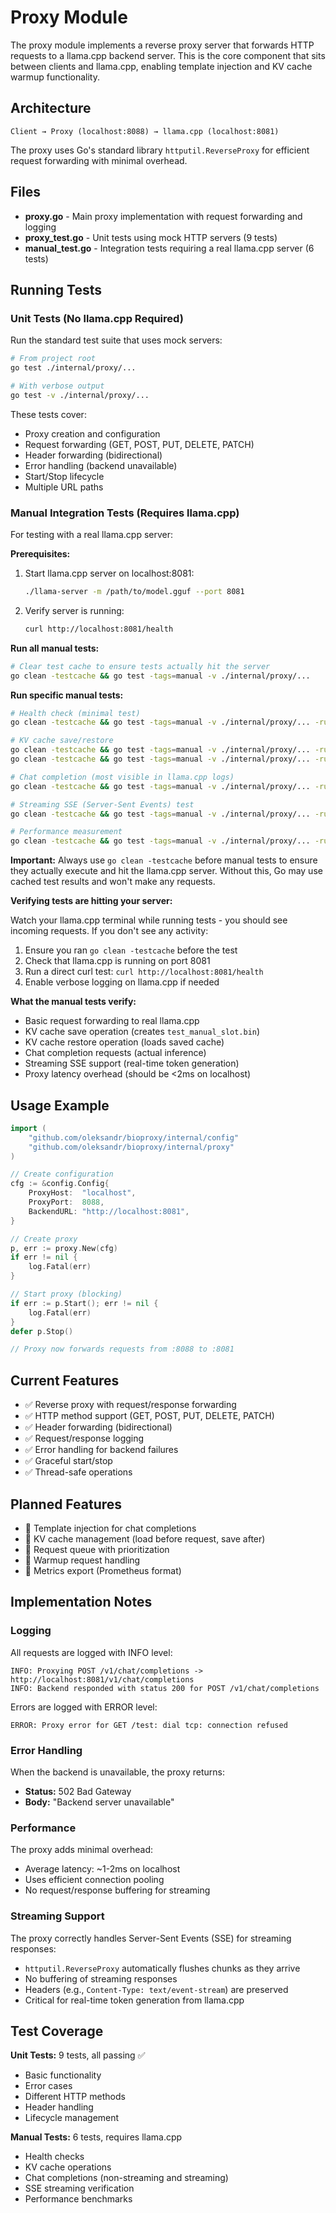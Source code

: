 # Proxy Module

The proxy module implements a reverse proxy server that forwards HTTP requests to a llama.cpp backend server. This is the core component that sits between clients and llama.cpp, enabling template injection and KV cache warmup functionality.

## Architecture

```
Client → Proxy (localhost:8088) → llama.cpp (localhost:8081)
```

The proxy uses Go's standard library `httputil.ReverseProxy` for efficient request forwarding with minimal overhead.

## Files

- **proxy.go** - Main proxy implementation with request forwarding and logging
- **proxy_test.go** - Unit tests using mock HTTP servers (9 tests)
- **manual_test.go** - Integration tests requiring a real llama.cpp server (6 tests)

## Running Tests

### Unit Tests (No llama.cpp Required)

Run the standard test suite that uses mock servers:

```bash
# From project root
go test ./internal/proxy/...

# With verbose output
go test -v ./internal/proxy/...
```

These tests cover:
- Proxy creation and configuration
- Request forwarding (GET, POST, PUT, DELETE, PATCH)
- Header forwarding (bidirectional)
- Error handling (backend unavailable)
- Start/Stop lifecycle
- Multiple URL paths

### Manual Integration Tests (Requires llama.cpp)

For testing with a real llama.cpp server:

**Prerequisites:**
1. Start llama.cpp server on localhost:8081:
   ```bash
   ./llama-server -m /path/to/model.gguf --port 8081
   ```

2. Verify server is running:
   ```bash
   curl http://localhost:8081/health
   ```

**Run all manual tests:**
```bash
# Clear test cache to ensure tests actually hit the server
go clean -testcache && go test -tags=manual -v ./internal/proxy/...
```

**Run specific manual tests:**
```bash
# Health check (minimal test)
go clean -testcache && go test -tags=manual -v ./internal/proxy/... -run TestManualHealthCheck

# KV cache save/restore
go clean -testcache && go test -tags=manual -v ./internal/proxy/... -run TestManualSlotSave
go clean -testcache && go test -tags=manual -v ./internal/proxy/... -run TestManualSlotRestore

# Chat completion (most visible in llama.cpp logs)
go clean -testcache && go test -tags=manual -v ./internal/proxy/... -run TestManualChatCompletion

# Streaming SSE (Server-Sent Events) test
go clean -testcache && go test -tags=manual -v ./internal/proxy/... -run TestManualStreamingChat

# Performance measurement
go clean -testcache && go test -tags=manual -v ./internal/proxy/... -run TestManualProxyPerformance
```

**Important:** Always use `go clean -testcache` before manual tests to ensure they actually execute and hit the llama.cpp server. Without this, Go may use cached test results and won't make any requests.

**Verifying tests are hitting your server:**

Watch your llama.cpp terminal while running tests - you should see incoming requests. If you don't see any activity:
1. Ensure you ran `go clean -testcache` before the test
2. Check that llama.cpp is running on port 8081
3. Run a direct curl test: `curl http://localhost:8081/health`
4. Enable verbose logging on llama.cpp if needed

**What the manual tests verify:**
- Basic request forwarding to real llama.cpp
- KV cache save operation (creates `test_manual_slot.bin`)
- KV cache restore operation (loads saved cache)
- Chat completion requests (actual inference)
- Streaming SSE support (real-time token generation)
- Proxy latency overhead (should be <2ms on localhost)

## Usage Example

```go
import (
    "github.com/oleksandr/bioproxy/internal/config"
    "github.com/oleksandr/bioproxy/internal/proxy"
)

// Create configuration
cfg := &config.Config{
    ProxyHost:  "localhost",
    ProxyPort:  8088,
    BackendURL: "http://localhost:8081",
}

// Create proxy
p, err := proxy.New(cfg)
if err != nil {
    log.Fatal(err)
}

// Start proxy (blocking)
if err := p.Start(); err != nil {
    log.Fatal(err)
}
defer p.Stop()

// Proxy now forwards requests from :8088 to :8081
```

## Current Features

- ✅ Reverse proxy with request/response forwarding
- ✅ HTTP method support (GET, POST, PUT, DELETE, PATCH)
- ✅ Header forwarding (bidirectional)
- ✅ Request/response logging
- ✅ Error handling for backend failures
- ✅ Graceful start/stop
- ✅ Thread-safe operations

## Planned Features

- 🚧 Template injection for chat completions
- 🚧 KV cache management (load before request, save after)
- 🚧 Request queue with prioritization
- 🚧 Warmup request handling
- 🚧 Metrics export (Prometheus format)

## Implementation Notes

### Logging

All requests are logged with INFO level:
```
INFO: Proxying POST /v1/chat/completions -> http://localhost:8081/v1/chat/completions
INFO: Backend responded with status 200 for POST /v1/chat/completions
```

Errors are logged with ERROR level:
```
ERROR: Proxy error for GET /test: dial tcp: connection refused
```

### Error Handling

When the backend is unavailable, the proxy returns:
- **Status:** 502 Bad Gateway
- **Body:** "Backend server unavailable"

### Performance

The proxy adds minimal overhead:
- Average latency: ~1-2ms on localhost
- Uses efficient connection pooling
- No request/response buffering for streaming

### Streaming Support

The proxy correctly handles Server-Sent Events (SSE) for streaming responses:
- `httputil.ReverseProxy` automatically flushes chunks as they arrive
- No buffering of streaming responses
- Headers (e.g., `Content-Type: text/event-stream`) are preserved
- Critical for real-time token generation from llama.cpp

## Test Coverage

**Unit Tests:** 9 tests, all passing ✅
- Basic functionality
- Error cases
- Different HTTP methods
- Header handling
- Lifecycle management

**Manual Tests:** 6 tests, requires llama.cpp
- Health checks
- KV cache operations
- Chat completions (non-streaming and streaming)
- SSE streaming verification
- Performance benchmarks

